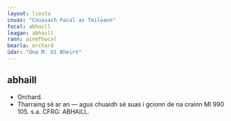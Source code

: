 ```yaml
---
layout: liosta
cnuas: "Cnuasach Focal as Teileann"
focal: abhaill
leagan: abhaill
rann: ainmfhocal
bearla: orchard
údar: "Úna M. Uí Bheirn"
---
```


## abhaill


* Orchard.
* Tharraing sé ar an — agus chuaidh sé suas i gcionn de na crainn MI 990 105.  s.a. CFRG: ABHAILL.
